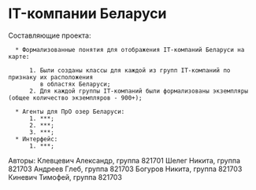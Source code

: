 # IT-компании Беларуси

Составляющие проекта:

      * Формализованные понятия для отображения IT-компаний Беларуси на карте:

          1. Были созданы классы для каждой из групп IT-компаний по признаку их расположения
             в областях Беларуси;
          2. Для каждой группы IT-компаний были формализованы экземпляры (общее количество экземпляров - 900+);

      * Агенты для ПрО озер Беларуси:
          1. ***;
          2. ***;
          3. ***;
      * Интерфейс:
          1. ***;
    
Авторы: 
Клевцевич Александр, группа 821701
Шелег Никита, группа 821703
Андреев Глеб, группа 821703
Богуров Никита, группа 821703
Киневич Тимофей, группа 821703

